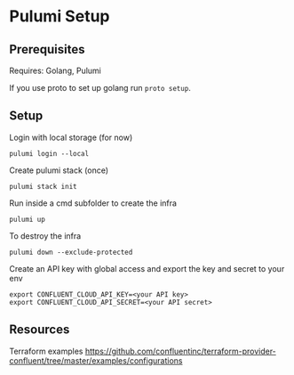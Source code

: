 # Pulumi Setup

## Prerequisites

Requires: Golang, Pulumi

If you use proto to set up golang run `proto setup`.

## Setup

Login with local storage (for now)
```
pulumi login --local
```

Create pulumi stack (once)
```
pulumi stack init
```

Run inside a cmd subfolder to create the infra
```
pulumi up
```

To destroy the infra
```
pulumi down --exclude-protected
```


Create an API key with global access and export the key and secret to your env

```
export CONFLUENT_CLOUD_API_KEY=<your API key>
export CONFLUENT_CLOUD_API_SECRET=<your API secret>
```

## Resources

Terraform examples https://github.com/confluentinc/terraform-provider-confluent/tree/master/examples/configurations
